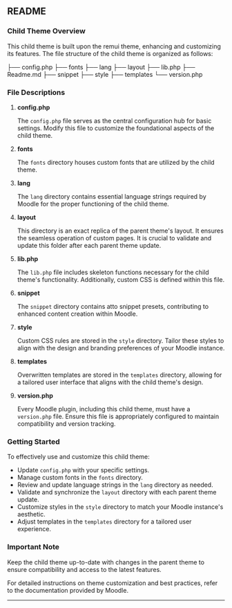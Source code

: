 ## README

### Child Theme Overview

This child theme is built upon the remui theme, enhancing and customizing its features. The file structure of the child theme is organized as follows:


├── config.php
├── fonts
├── lang
├── layout
├── lib.php
├── Readme.md
├── snippet
├── style
├── templates
└── version.php

### File Descriptions

1. **config.php**

   The `config.php` file serves as the central configuration hub for basic settings. Modify this file to customize the foundational aspects of the child theme.

2. **fonts**

   The `fonts` directory houses custom fonts that are utilized by the child theme.

3. **lang**

   The `lang` directory contains essential language strings required by Moodle for the proper functioning of the child theme.

4. **layout**

   This directory is an exact replica of the parent theme's layout. It ensures the seamless operation of custom pages. It is crucial to validate and update this folder after each parent theme update.

5. **lib.php**

   The `lib.php` file includes skeleton functions necessary for the child theme's functionality. Additionally, custom CSS is defined within this file.

6. **snippet**

   The `snippet` directory contains atto snippet presets, contributing to enhanced content creation within Moodle.

7. **style**

   Custom CSS rules are stored in the `style` directory. Tailor these styles to align with the design and branding preferences of your Moodle instance.

8. **templates**

   Overwritten templates are stored in the `templates` directory, allowing for a tailored user interface that aligns with the child theme's design.

9. **version.php**

   Every Moodle plugin, including this child theme, must have a `version.php` file. Ensure this file is appropriately configured to maintain compatibility and version tracking.

### Getting Started

To effectively use and customize this child theme:

- Update `config.php` with your specific settings.
- Manage custom fonts in the `fonts` directory.
- Review and update language strings in the `lang` directory as needed.
- Validate and synchronize the `layout` directory with each parent theme update.
- Customize styles in the `style` directory to match your Moodle instance's aesthetic.
- Adjust templates in the `templates` directory for a tailored user experience.

### Important Note

Keep the child theme up-to-date with changes in the parent theme to ensure compatibility and access to the latest features.

For detailed instructions on theme customization and best practices, refer to the documentation provided by Moodle.

---
